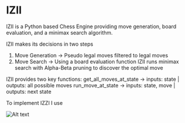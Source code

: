 # IZII

IZII is a Python based Chess Engine providing move generation, board evaluation, and a minimax search algorithm.

IZII makes its decisions in two steps 
1. Move Generation -> Pseudo legal moves filtered to legal moves
2. Move Search -> Using a board evaluation function IZII runs minimax search with Alpha-Beta pruning to discover the optimal move

IZII provides two key functions:
get_all_moves_at_state -> inputs: state | outputs: all possible moves
run_move_at_state -> inputs: state, move | outputs: next state

To implement IZZI I use

![Alt text](/images/120square.png?raw=true "120 square board")
